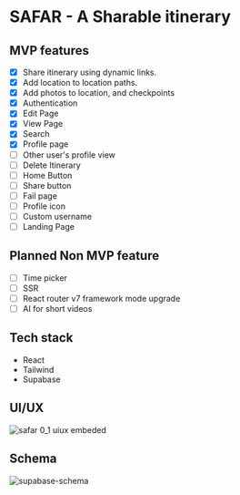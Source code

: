 # SAFAR - A Sharable itinerary
## MVP features
* [X] Share itinerary using dynamic links.
* [X] Add location to location paths.
* [X] Add photos to location, and checkpoints
* [X] Authentication
* [X] Edit Page
* [X] View Page
* [X] Search
* [X] Profile page
* [ ] Other user's profile view
* [ ] Delete Itinerary
* [ ] Home Button
* [ ] Share button
* [ ] Fail page
* [ ] Profile icon
* [ ] Custom username
* [ ] Landing Page

## Planned Non MVP feature
* [ ] Time picker
* [ ] SSR
* [ ] React router v7 framework mode upgrade
* [ ] AI for short videos

## Tech stack
- React
- Tailwind
- Supabase

## UI/UX
![safar 0_1 uiux embeded](https://github.com/user-attachments/assets/d524c475-0e2c-41c0-aa6c-2ea05c65715b)

## Schema
![supabase-schema](https://github.com/user-attachments/assets/d44f5e05-a7d1-4a63-a328-99a85c1849fd)
